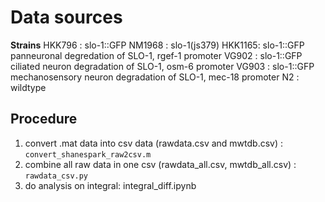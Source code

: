 # Data sources

**Strains**
HKK796 : slo-1::GFP
NM1968 : slo-1(js379)
HKK1165: slo-1::GFP panneuronal degredation of SLO-1, rgef-1 promoter
VG902 : slo-1::GFP ciliated neuron degradation of SLO-1, osm-6 promoter
VG903 : slo-1::GFP mechanosensory neuron degradation of SLO-1, mec-18 promoter
N2 : wildtype

## Procedure
1. convert .mat data into csv data (rawdata.csv and mwtdb.csv) : `convert_shanespark_raw2csv.m`
2. combine all raw data in one csv (rawdata_all.csv, mwtdb_all.csv) : `rawdata_csv.py`
3. do analysis on integral: integral_diff.ipynb

